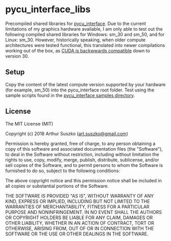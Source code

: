 # pycu_interface_libs

Precompiled shared libraries for [pycu_interface](https://github.com/asuszko/pycu_interface). Due to the current limitations of my graphics hardware available, I am only able to test out the following compiled shared libraries for Windows: sm_30 and sm_50, and for Linux: sm_30. However, historically speaking, when older compute architectures were tested functional, this translated into newer compilations working out of the box, as [CUDA is backwwards compatible](http://docs.nvidia.com/cuda/pascal-compatibility-guide/index.html) down to version 30.

## Setup

Copy the content of the latest compute version supported by your hardware (for example, sm_50) into the pycu_interface root folder. Test using the sample scripts found in the [pycu_interface samples directory](https://github.com/asuszko/pycu_interface/tree/master/samples).

## License
 
The MIT License (MIT)

Copyright (c) 2018 Arthur Suszko (art.suszko@gmail.com)

Permission is hereby granted, free of charge, to any person obtaining a copy of this software and associated documentation files (the "Software"), to deal in the Software without restriction, including without limitation the rights to use, copy, modify, merge, publish, distribute, sublicense, and/or sell copies of the Software, and to permit persons to whom the Software is furnished to do so, subject to the following conditions:

The above copyright notice and this permission notice shall be included in all copies or substantial portions of the Software.

THE SOFTWARE IS PROVIDED "AS IS", WITHOUT WARRANTY OF ANY KIND, EXPRESS OR IMPLIED, INCLUDING BUT NOT LIMITED TO THE WARRANTIES OF MERCHANTABILITY, FITNESS FOR A PARTICULAR PURPOSE AND NONINFRINGEMENT. IN NO EVENT SHALL THE AUTHORS OR COPYRIGHT HOLDERS BE LIABLE FOR ANY CLAIM, DAMAGES OR OTHER LIABILITY, WHETHER IN AN ACTION OF CONTRACT, TORT OR OTHERWISE, ARISING FROM, OUT OF OR IN CONNECTION WITH THE SOFTWARE OR THE USE OR OTHER DEALINGS IN THE SOFTWARE.
